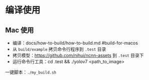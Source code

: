 # 编译使用

## Mac 使用

- 编译：docs/how-to-build/how-to-build.md #build-for-macos
- 从 `build/example` 拷贝命令行程序到 `.test` 目录
- 拷贝模型：https://github.com/nihui/ncnn-assets 到 `.test` 目录下
- 运行命令行工具：cd .test && ./yolov7 <path_to_image>

一键脚本：`./my_build.sh`
